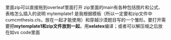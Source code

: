 里面zip可以直接拖到overleaf里面打开
zip里面的main有各种包括图片和公式、表格怎么插入的说明
mytemplate1 是我根据模板（所以一定要和zip文件中cumcmthesis.cls，放在一起才能使用）和穿越沙漠题目写的一个雏形。要打开需要把**mytemplate1和zip文件放到一起**，用**xelatex**编译；或者可以解压缩之后放在如vs code里面
